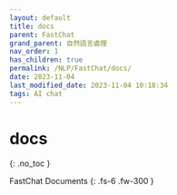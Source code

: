 ```yaml
---
layout: default
title: docs
parent: FastChat
grand_parent: 自然語言處理
nav_order: 1
has_children: true
permalink: /NLP/FastChat/docs/
date: 2023-11-04
last_modified_date: 2023-11-04 10:18:34
tags: AI chat
---
```


# docs
{: .no_toc }

FastChat Documents
{: .fs-6 .fw-300 }
